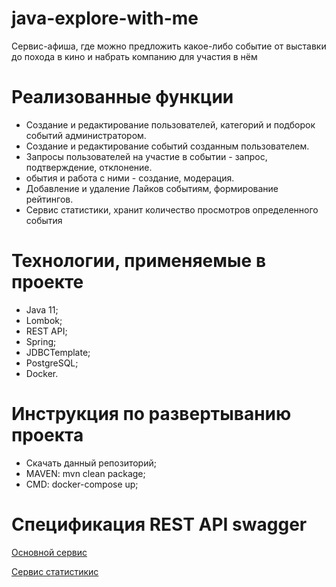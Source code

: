 # java-explore-with-me

Сервис-афиша, где можно предложить какое-либо событие от выставки до похода в кино и набрать компанию для участия в нём

# Реализованные функции
* Создание и редактирование пользователей, категорий и подборок событий администратором.
* Создание и редактирование событий созданным пользователем. 
* Запросы пользователей на участие в событии - запрос, подтверждение, отклонение. 
* обытия и работа с ними - создание, модерация. 
* Добавление и удаление Лайков событиям, формирование рейтингов. 
* Сервис статистики, хранит количество просмотров определенного события

# Технологии, применяемые в проекте
* Java 11;
* Lombok;
* REST API;
* Spring;
* JDBCTemplate;
* PostgreSQL;
* Docker.


# Инструкция по развертыванию проекта
* Скачать данный репозиторий;
* MAVEN: mvn clean package;
* CMD: docker-compose up;

# Спецификация REST API swagger
<a href="https://raw.githubusercontent.com/yandex-praktikum/java-explore-with-me/main/ewm-main-service-spec.json" target="_blank">Основной сервис</a> 

<a href="https://raw.githubusercontent.com/yandex-praktikum/java-explore-with-me/main/ewm-stats-service-spec.json" target="_blank">Сервис статистикис</a> 
